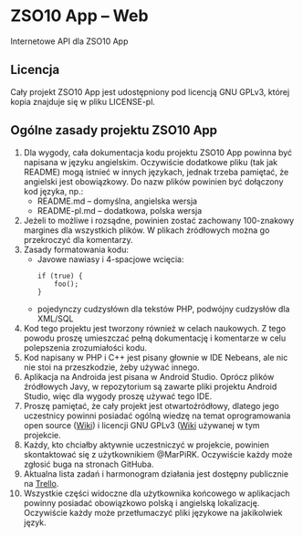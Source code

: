 # ZSO10 App – Web
Internetowe API dla ZSO10 App

## Licencja
Cały projekt ZSO10 App jest udostępniony pod licencją GNU GPLv3, której kopia
znajduje się w pliku LICENSE-pl.

## Ogólne zasady projektu ZSO10 App
1. Dla wygody, cała dokumentacja kodu projektu ZSO10 App powinna być napisana
w języku angielskim. Oczywiście dodatkowe pliku (tak jak README) mogą istnieć
w innych językach, jednak trzeba pamiętać, że angielski jest obowiązkowy.
Do nazw plików powinien być dołączony kod języka, np.:
    - README.md – domyślna, angielska wersja
    - README-pl.md – dodatkowa, polska wersja
2. Jeżeli to możliwe i rozsądne, powinien zostać zachowany 100-znakowy margines
dla wszystkich plików. W plikach źródłowych można go przekroczyć dla komentarzy.
3. Zasady formatowania kodu:
    - Javowe nawiasy i 4-spacjowe wcięcia:
      ````
      if (true) {
          foo();
      }
      ````
    - pojedynczy cudzysłówn dla tekstów PHP, podwójny cudzysłów dla XML/SQL
4. Kod tego projektu jest tworzony również w celach naukowych. Z tego powodu
proszę umieszczać pełną dokumentację i komentarze w celu polepszenia
zrozumiałości kodu.
5. Kod napisany w PHP i C++ jest pisany głownie w IDE Nebeans, ale nic nie stoi
na przeszkodzie, żeby używać innego.
6. Aplikacja na Androida jest pisana w Android Studio. Oprócz plików źródłowych
Javy, w repozytorium są zawarte pliki projektu Android Studio, więc dla wygody
proszę używać tego IDE.
7. Proszę pamiętać, że cały projekt jest otwartoźródłowy, dlatego jego
uczestnicy powinni posiadać ogólną wiedzę na temat oprogramowania open source
([Wiki](http://pl.wikipedia.org/wiki/Otwarte_oprogramowanie)) i licencji
GNU GPLv3 ([Wiki](http://pl.wikipedia.org/wiki/GNU_General_Public_License)
używanej w tym projekcie.
8. Każdy, kto chciałby aktywnie uczestniczyć w projekcie, powinien skontaktować
się z użytkownikiem @MarPiRK. Oczywiście każdy może zgłosić buga na stronach
GitHuba.
9. Aktualna lista zadań i harmonogram działania jest dostępny publicznie na
[Trello](https://trello.com/b/kLHUx3Uk).
10. Wszystkie części widoczne dla użytkownika końcowego w aplikacjach powinny
posiadać obowiązkowo polską i angielską lokalizację. Oczywiście każdy może
przetłumaczyć pliki językowe na jakikolwiek język.
